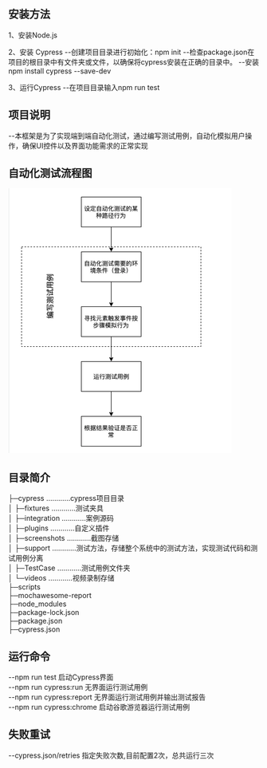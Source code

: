 ## 安装方法 
1、安装Node.js

2、安装 Cypress --创建项目目录进行初始化：npm init --检查package.json在项目的根目录中有文件夹或文件，以确保将cypress安装在正确的目录中。 --安装npm install cypress --save-dev

3、运行Cypress --在项目目录输入npm run test


## 项目说明
--本框架是为了实现端到端自动化测试，通过编写测试用例，自动化模拟用户操作，确保UI控件以及界面功能需求的正常实现

## 自动化测试流程图
![img.png](img.png)

## 目录简介  
├─cypress   …………cypress项目目录    
│   ├─fixtures     …………测试夹具  
│   ├─integration  …………案例源码  
│   ├─plugins      …………自定义插件       
│   ├─screenshots  …………截图存储  
│   ├─support      …………测试方法，存储整个系统中的测试方法，实现测试代码和测试用例分离  
│   ├─TestCase     …………测试用例文件夹  
│   └─videos       …………视频录制存储  
├─scripts  
├─mochawesome-report  
├─node_modules  
├─package-lock.json  
├─package.json  
├─cypress.json  

## 运行命令  
--npm run test   启动Cypress界面  
--npm run cypress:run   无界面运行测试用例  
--npm run cypress:report 无界面运行测试用例并输出测试报告  
--npm run cypress:chrome 启动谷歌游览器运行测试用例   

## 失败重试
--cypress.json/retries 指定失败次数,目前配置2次，总共运行三次  
